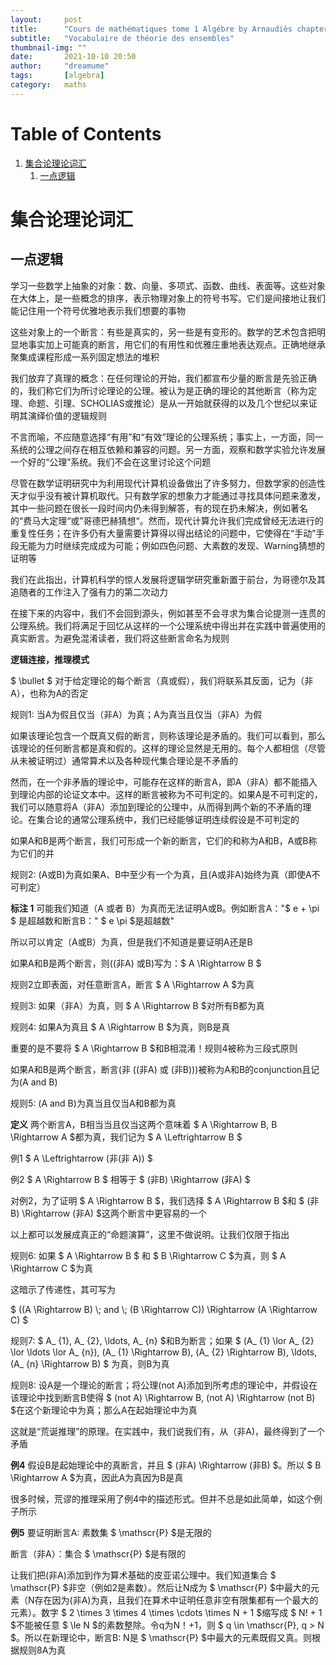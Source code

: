 ```yaml
---
layout:     post
title:      "Cours de mathématiques tome 1 Algébre by Arnaudiès chapter 1"
subtitle:   "Vocabulaire de théorie des ensembles"
thumbnail-img: ""
date:       2021-10-10 20:50
author:     "dreamume"
tags: 		[algebra]
category:   maths
---
```

<head>
    <script src="https://cdn.mathjax.org/mathjax/latest/MathJax.js?config=TeX-AMS-MML_HTMLorMML" type="text/javascript"></script>
    <script type="text/x-mathjax-config">
        MathJax.Hub.Config({
            tex2jax: {
            skipTags: ['script', 'noscript', 'style', 'textarea', 'pre'],
            inlineMath: [['$','$']]
            }
        });
    </script>
</head>

# Table of Contents

1.  [集合论理论词汇](#org29f2b13)
    1.  [一点逻辑](#org9ff679d)


<a id="org29f2b13"></a>

# 集合论理论词汇


<a id="org9ff679d"></a>

## 一点逻辑

学习一些数学上抽象的对象：数、向量、多项式、函数、曲线、表面等。这些对象在大体上，是一些概念的排序，表示物理对象上的符号书写。它们是间接地让我们能记住用一个符号优雅地表示我们想要的事物

这些对象上的一个断言：有些是真实的，另一些是有变形的。数学的艺术包含把明显地事实加上可能真的断言，用它们的有用性和优雅庄重地表达观点。正确地继承聚集成课程形成一系列固定想法的堆积

我们放弃了真理的概念：在任何理论的开始，我们都宣布少量的断言是先验正确的，我们称它们为所讨论理论的公理。被认为是正确的理论的其他断言（称为定理、命题、引理、SCHOLIAS或推论）是从一开始就获得的以及几个世纪以来证明其演绎价值的逻辑规则

不言而喻，不应随意选择“有用”和“有效”理论的公理系统；事实上，一方面，同一系统的公理之间存在相互依赖和兼容的问题。另一方面，观察和数学实验允许发展一个好的“公理”系统。我们不会在这里讨论这个问题

尽管在数学证明研究中为利用现代计算机设备做出了许多努力，但数学家的创造性天才似乎没有被计算机取代。只有数学家的想象力才能通过寻找具体问题来激发，其中一些问题在很长一段时间内仍未得到解答，有的现在扔未解决，例如著名的“费马大定理“或”哥德巴赫猜想“。然而，现代计算允许我们完成曾经无法进行的重复性任务；在许多仍有大量需要计算得以得出结论的问题中，它使得在“手动”手段无能为力时继续完成成为可能；例如四色问题、大素数的发现、Warning猜想的证明等

我们在此指出，计算机科学的惊人发展将逻辑学研究重新置于前台，为哥德尔及其追随者的工作注入了强有力的第二次动力

在接下来的内容中，我们不会回到源头，例如甚至不会寻求为集合论提测一连贯的公理系统。我们将满足于回忆从这样的一个公理系统中得出并在实践中普遍使用的真实断言。为避免混淆读者，我们将这些断言命名为规则

**逻辑连接，推理模式**

$ \\bullet $ 对于给定理论的每个断言（真或假），我们将联系其反面，记为（非A），也称为A的否定

规则1: 当A为假且仅当（非A）为真；A为真当且仅当（非A）为假

如果该理论包含一个既真又假的断言，则称该理论是矛盾的。我们可以看到，那么该理论的任何断言都是真和假的。这样的理论显然是无用的。每个人都相信（尽管从未被证明过）通常算术以及各种现代集合理论是不矛盾的

然而，在一个非矛盾的理论中，可能存在这样的断言A，即A（非A）都不能插入到理论内部的论证文本中。这样的断言被称为不可判定的。如果A是不可判定的，我们可以随意将A（非A）添加到理论的公理中，从而得到两个新的不矛盾的理论。在集合论的通常公理系统中，我们已经能够证明连续假设是不可判定的

如果A和B是两个断言，我们可形成一个新的断言，它们的和称为A和B，A或B称为它们的并

规则2: (A或B)为真如果A、B中至少有一个为真，且(A或非A)始终为真（即使A不可判定）

**标注 1** 可能我们知道（A 或者 B）为真而无法证明A或B。例如断言A："$ e + \\pi $ 是超越数和断言B：" $ e \\pi $是超越数"

所以可以肯定（A或B）为真，但是我们不知道是要证明A还是B

如果A和B是两个断言，则((非A) 或B)写为：$ A \\Rightarrow B $

规则2立即表面，对任意断言A，断言 $ A \\Rightarrow A $为真

规则3: 如果（非A）为真，则 $ A \\Rightarrow B $对所有B都为真

规则4: 如果A为真且 $ A \\Rightarrow B $为真，则B是真

重要的是不要将 $ A \\Rightarrow B $和B相混淆！规则4被称为三段式原则

如果A和B是两个断言，断言(非 ((非A) 或 (非B)))被称为A和B的conjunction且记为(A and B)

规则5: (A and B)为真当且仅当A和B都为真

**定义** 两个断言A，B相当当且仅当这两个意味着 $ A \\Rightarrow B, B \\Rightarrow A $都为真，我们记为 $ A \\Leftrightarrow B $

例1 $ A \\Leftrightarrow (非(非 A)) $

例2 $ A \\Rightarrow B $ 相等于 $ (非B) \\Rightarrow (非A) $

对例2，为了证明 $ A \\Rightarrow B $，我们选择 $ A \\Rightarrow B $和 $ (非B) \\Rightarrow (非A) $这两个断言中更容易的一个

以上都可以发展成真正的“命题演算”，这里不做说明。让我们仅限于指出

规则6: 如果 $ A \\Rightarrow B $ 和 $ B \\Rightarrow C $为真，则 $ A \\Rightarrow C $为真

这暗示了传递性，其可写为

$ ((A \\Rightarrow B) \\; and \\; (B \\Rightarrow C)) \\Rightarrow (A \\Rightarrow C) $

规则7: $ A_ {1}, A_ {2}, \\ldots, A_ {n} $和B为断言；如果 $ (A_ {1} \\lor A_ {2} \\lor \\ldots \\lor A_ {n}), (A_ {1} \\Rightarrow B), (A_ {2} \\Rightarrow B), \\ldots, (A_ {n} \\Rightarrow B) $ 为真，则B为真

规则8: 设A是一个理论的断言；将公理(not A)添加到所考虑的理论中，并假设在该理论中找到断言B使得 $ (not A) \\Rightarrow B, (not A) \\Rightarrow (not B) $在这个新理论中为真；那么A在起始理论中为真

这就是“荒诞推理”的原理。在实践中，我们说我们有，从（非A)，最终得到了一个矛盾

**例4** 假设B是起始理论中的真断言，并且 $ (非A) \\Rightarrow (非B) $。所以 $ B \\Rightarrow A $为真，因此A为真因为B是真

很多时候，荒谬的推理采用了例4中的描述形式。但并不总是如此简单，如这个例子所示

**例5** 要证明断言A: 素数集 $ \\mathscr{P} $是无限的

断言（非A）：集合 $ \\mathscr{P} $是有限的

让我们把(非A)添加到作为算术基础的皮亚诺公理中。我们知道集合 $ \\mathscr{P} $非空（例如2是素数）。然后让N成为 $ \\mathscr{P} $中最大的元素（N存在因为(非A)为真，且我们在算术中证明任意非空有限集都有一个最大的元素）。数字 $ 2 \\times 3 \\times 4 \\times \\cdots \\times N + 1 $缩写成 $ N! + 1 $不能被任意 $ \\le N $的素数整除。令q为N！+1，则 $ q \\in \\mathscr{P}, q > N $。所以在新理论中，断言B: N是 $ \\mathscr{P} $中最大的元素既假又真。则根据规则8A为真

